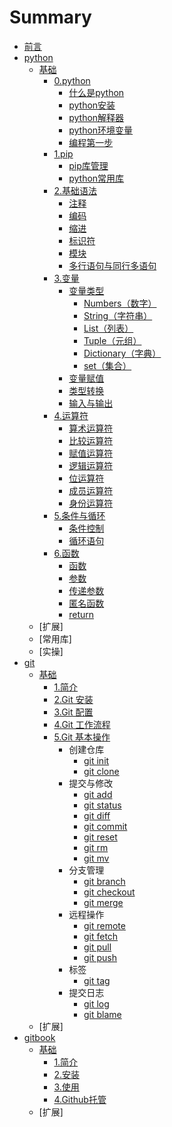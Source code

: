 # Summary

* [前言](README.md)
* [python](python/README.md)
  * [基础](python/00-basic/README.md)
    * [0.python](/python/00-basic/00-python/00-python.md)
      * [什么是python](/python/00-basic/00-python/01-什么是python.md)
      * [python安装](/python/00-basic/00-python/02-python安装.md)
      * [python解释器](/python/00-basic/00-python/03-python解释器.md)
      * [python环境变量](/python/00-basic/00-python/04-python环境变量.md)
      * [编程第一步](/python/00-basic/00-python/05-demo.py)
    * [1.pip](/python/00-basic/01-pip/00-pip库管理.md)
      * [pip库管理](/python/00-basic/01-pip/01-pip.md)
      * [python常用库](/python/00-basic/01-pip/02-常用库.md)
    * [2.基础语法](/python/00-basic/02-basic/00-基础语法.md)
      * [注释](/python/00-basic/02-basic/01-注释.md)
      * [编码](/python/00-basic/02-basic/02-编码.md)
      * [缩进](/python/00-basic/02-basic/03-缩进.md)
      * [标识符](/python/00-basic/02-basic/04-标识符.md)
      * [模块](/python/00-basic/02-basic/05-模块.md)
      * [多行语句与同行多语句](/python/00-basic/02-basic/06-多行语句与同行多语句.md)
    * [3.变量](/python/00-basic/03-variable/00-变量.md)
      * [变量类型](/python/00-basic/03-variable/01-变量类型.md)
        * [Numbers（数字）](/python/00-basic/03-variable/01-variabletype/01-数字.md)
        * [String（字符串）](/python/00-basic/03-variable/01-variabletype/02-字符串.md)
        * [List（列表）](/python/00-basic/03-variable/01-variabletype/03-列表.md)
        * [Tuple（元组）](/python/00-basic/03-variable/01-variabletype/04-元组.md)
        * [Dictionary（字典）](/python/00-basic/03-variable/01-variabletype/05-字典.md)
        * [set（集合）](/python/00-basic/03-variable/01-variabletype/06-集合.md)
      * [变量赋值](/python/00-basic/03-variable/02-变量赋值.md)
      * [类型转换](/python/00-basic/03-variable/03-类型转换.md)
      * [输入与输出](/python/00-basic/03-variable/04-输入与输出.md)
    * [4.运算符](/python/00-basic/04-arithmetic/00-运算符.md)
      * [算术运算符](/python/00-basic/04-arithmetic/01-算术运算符.md)
      * [比较运算符](/python/00-basic/04-arithmetic/02-比较运算符.md)
      * [赋值运算符](/python/00-basic/04-arithmetic/03-赋值运算符.md)
      * [逻辑运算符](/python/00-basic/04-arithmetic/04-逻辑运算符.md)
      * [位运算符](/python/00-basic/04-arithmetic/05-位运算符.md)
      * [成员运算符](/python/00-basic/04-arithmetic/06-成员运算符.md)
      * [身份运算符](/python/00-basic/04-arithmetic/07-身份运算符.md)
    * [5.条件与循环](/python/00-basic/05-conditions&cycles/00-conditions&cycles.md)
      * [条件控制](/python/00-basic/05-conditions&cycles/01-条件控制.md)
      * [循环语句](/python/00-basic/05-conditions&cycles/02-循环语句.md)
    * [6.函数](/python/00-basic/06-function/00-function.md)
      * [函数](/python/00-basic/06-function/01-函数.md)
      * [参数](/python/00-basic/06-function/02-参数.md)
      * [传递参数](/python/00-basic/06-function/03-传参.md)
      * [匿名函数](/python/00-basic/06-function/04-匿名函数.md)
      * [return](/python/00-basic/06-function/05-return.md)
  * [扩展]
  * [常用库]
  * [实操]
* [git](/git/README.md)
  * [基础](/git/00-basic/README.md)
    * [1.简介](/git/00-basic/01-简介.md)
    * [2.Git 安装](/git/00-basic/02-安装.md)
    * [3.Git 配置](/git/00-basic/03-配置.md)
    * [4.Git 工作流程](/git/00-basic/04-工作流程.md)
    * [5.Git 基本操作](/git/00-basic/05-基本操作.md)
      * 创建仓库
        * [git init](/git/00-basic/05-command/01-gitinit.md)
        * [git clone](/git/00-basic/05-command/02-gitclone.md)
      * 提交与修改
        * [git add](/git/00-basic/05-command/03-gitadd.md)
        * [git status](/git/00-basic/05-command/05-gitstatus.md)
        * [git diff](/git/00-basic/05-command/05-gitdiff.md)
        * [git commit](/git/00-basic/05-command/06-gitcommit.md)
        * [git reset](/git/00-basic/05-command/07-gitreset.md)
        * [git rm](/git/00-basic/05-command/08-gitrm.md)
        * [git mv](/git/00-basic/05-command/09-gitmv.md)
      * 分支管理
        * [git branch](/git/00-basic/05-command/10-gitbranch.md)
        * [git checkout](/git/00-basic/05-command/11-gitcheckout.md)
        * [git merge](/git/00-basic/05-command/12-gitmerge.md)
      * 远程操作
        * [git remote](/git/00-basic/05-command/13-gitremote.md)
        * [git fetch](/git/00-basic/05-command/14-gitfetch.md)
        * [git pull](/git/00-basic/05-command/15-gitpull.md)
        * [git push](/git/00-basic/05-command/16-gitpush.md)
      * 标签
        * [git tag](/git/00-basic/05-command/17-gittag.md)
      * 提交日志
        * [git log](/git/00-basic/05-command/18-gitlog.md)
        * [git blame](/git/00-basic/05-command/19-gitblame.md)
  * [扩展]
* [gitbook](/gitbook/README.md)
  * [基础](/gitbook/00-basic/README.md)
    * [1.简介](/gitbook/00-basic/01-简介.md)
    * [2.安装](/gitbook/00-basic/02-安装.md)
    * [3.使用](/gitbook/00-basic/03-使用.md)
    * [4.Github托管](/gitbook/00-basic/04-github.md)
  * [扩展]
